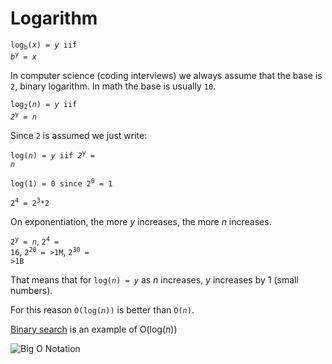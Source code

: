 # Logarithm

<code>log<sub>b</sub>(<var>x</var>) = <var>y</var> iif <var>b</var><sup>y</sup> = <var>x</var></code>

In computer science (coding interviews) we always assume that the base is `2`, binary logarithm. In math the base is usually `10`.

<code>log<sub>2</sub>(<var>n</var>) = <var>y</var> iif <var>2</var><sup>y</sup> = <var>n</var></code>

Since `2` is assumed we just write:

<code>log(<var>n</var>) = <var>y</var> iif <var>2</var><sup>y</sup> = <var>n</var></code>

<code>log(1) = 0 since 2<sup>0</sup> = 1</code>


<code>2<sup>4</sup> = 2<sup>3</sup>*2</code>


On exponentiation, the more <var>y</var> increases, the more <var>n</var> increases.

<code>2<sup>y</sup> = <var>n</var></code>,
<code>2<sup>4</sup> = 16</code>,
<code>2<sup>20</sup> = >1M</code>,
<code>2<sup>30</sup> = >1B</code>

That means that for <code>log(<var>n</var>) = <var>y</var></code> as <var>n</var> increases, <var>y</var> increases by 1 (small numbers).

For this reason <code>O(log(<var>n</var>))</code> is better than <code>O(<var>n</var>)</code>.

[Binary search](../src/algos/binarySearch.ts) is an example of O(log(<var>n</var>))

![Big O Notation](https://upload.wikimedia.org/wikipedia/commons/thumb/7/7e/Comparison_computational_complexity.svg/1280px-Comparison_computational_complexity.svg.png)
